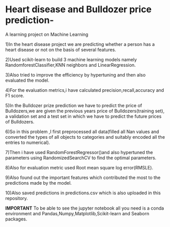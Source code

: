 # Heart disease and Bulldozer price prediction-

A learning  project on Machine Learning

1)In the heart disease project we are predicting whether a person has a heart disease or not on the basis of several features.

2)Used scikit-learn to build 3 machine learning models namely RandomforestClassifier,KNN neighbors and LinearRegression.

3)Also tried to improve the efficiency by hypertuning and then also evaluated the model.

4)For the evaluation metrics,i have calculated precision,recall,accuracy and F1 score.

5)In the Bulldozer prize prediction we have to predict the price of Bulldozers,we are given the previous years price of Bulldozers(training set), a validation set and a test set in which we have to predict the future prices of Bulldozers.

6)So in this problem ,I first preprocessed all data(filled all Nan values and converted the types of all objects to categories and suitably encoded all the entries to numerical).

7)Then i have used RandomForestRegressor()and also hypertuned the parameters using RandomizedSearchCV to find the optimal parameters.

8)Also for evaluation metric used Root mean square log error(RMSLE).

9)Also found out the important features which contributed the most to the predictions made by the model.

10)Also saved predictions in predictions.csv which is also uploaded in this repository.

**IMPORTANT**
To be able to see the jupyter notebook all you need is a  conda environment and Pandas,Numpy,Matplotlib,Scikit-learn and Seaborn packages.
